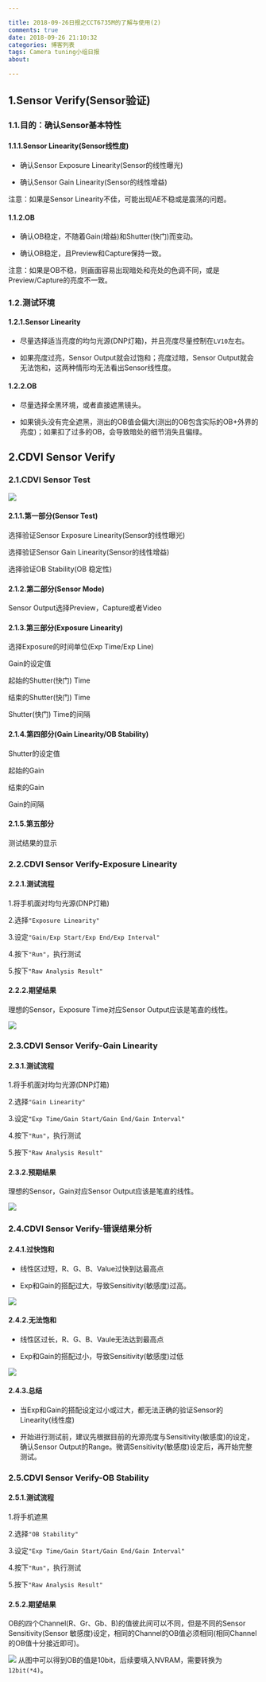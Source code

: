 ```yaml
---

title: 2018-09-26日报之CCT6735M的了解与使用(2)
comments: true
date: 2018-09-26 21:10:32
categories: 博客列表
tags: Camera tuning小组日报
about:

---
```


## 1.Sensor Verify(Sensor验证)

### 1.1.目的：确认Sensor基本特性

#### 1.1.1.Sensor Linearity(Sensor线性度)

* 确认Sensor Exposure Linearity(Sensor的线性曝光)

* 确认Sensor Gain Linearity(Sensor的线性增益)

注意：如果是Sensor Linearity不佳，可能出现AE不稳或是震荡的问题。

#### 1.1.2.OB

* 确认OB稳定，不随着Gain(增益)和Shutter(快门)而变动。

* 确认OB稳定，且Preview和Capture保持一致。

注意：如果是OB不稳，则画面容易出现暗处和亮处的色调不同，或是Preview/Capture的亮度不一致。

### 1.2.测试环境

#### 1.2.1.Sensor Linearity

* 尽量选择适当亮度的均匀光源(DNP灯箱)，并且亮度尽量控制在`LV10`左右。

* 如果亮度过亮，Sensor Output就会过饱和；亮度过暗，Sensor Output就会无法饱和，这两种情形均无法看出Sensor线性度。

#### 1.2.2.OB

* 尽量选择全黑环境，或者直接遮黑镜头。

* 如果镜头没有完全遮黑，测出的OB值会偏大(测出的OB包含实际的OB+外界的亮度)；如果扣了过多的OB，会导致暗处的细节消失且偏绿。

## 2.CDVI Sensor Verify

### 2.1.CDVI Sensor Test

![ ](https://www.cnblogs.com/images/cnblogs_com/cliy-10/1299108/o_74.png)

#### 2.1.1.第一部分(Sensor Test)

选择验证Sensor Exposure Linearity(Sensor的线性曝光)

选择验证Sensor Gain Linearity(Sensor的线性增益)

选择验证OB Stability(OB 稳定性)

#### 2.1.2.第二部分(Sensor Mode)

Sensor Output选择Preview，Capture或者Video

#### 2.1.3.第三部分(Exposure Linearity)

选择Exposure的时间单位(Exp Time/Exp Line)

Gain的设定值

起始的Shutter(快门) Time

结束的Shutter(快门) Time

Shutter(快门) Time的间隔

#### 2.1.4.第四部分(Gain Linearity/OB Stability)

Shutter的设定值

起始的Gain

结束的Gain

Gain的间隔

#### 2.1.5.第五部分

测试结果的显示

### 2.2.CDVI Sensor Verify-Exposure Linearity

#### 2.2.1.测试流程

1.将手机面对均匀光源(DNP灯箱)

2.选择`"Exposure Linearity"`

3.设定`"Gain/Exp Start/Exp End/Exp Interval"`

4.按下`"Run"`，执行测试

5.按下`"Raw Analysis Result"`

#### 2.2.2.期望结果

理想的Sensor，Exposure Time对应Sensor Output应该是笔直的线性。

![ ](https://www.cnblogs.com/images/cnblogs_com/cliy-10/1299108/o_75.png)

### 2.3.CDVI Sensor Verify-Gain Linearity

#### 2.3.1.测试流程

1.将手机面对均匀光源(DNP灯箱)

2.选择`"Gain Linearity"`

3.设定`"Exp Time/Gain Start/Gain End/Gain Interval"`

4.按下`"Run"`，执行测试

5.按下`"Raw Analysis Result"`

#### 2.3.2.预期结果

理想的Sensor，Gain对应Sensor Output应该是笔直的线性。

![ ](https://www.cnblogs.com/images/cnblogs_com/cliy-10/1299108/o_76.png)

### 2.4.CDVI Sensor Verify-错误结果分析

#### 2.4.1.过快饱和

* 线性区过短，R、G、B、Value过快到达最高点

* Exp和Gain的搭配过大，导致Sensitivity(敏感度)过高。

![ ](https://www.cnblogs.com/images/cnblogs_com/cliy-10/1299108/o_78-1.png)

#### 2.4.2.无法饱和

* 线性区过长，R、G、B、Vaule无法达到最高点

* Exp和Gain的搭配过小，导致Sensitivity(敏感度)过低

![ ](https://www.cnblogs.com/images/cnblogs_com/cliy-10/1299108/o_79.png)

#### 2.4.3.总结

* 当Exp和Gain的搭配设定过小或过大，都无法正确的验证Sensor的Linearity(线性度)

* 开始进行测试前，建议先根据目前的光源亮度与Sensitivity(敏感度)的设定，确认Sensor Output的Range。微调Sensitivity(敏感度)设定后，再开始完整测试。

### 2.5.CDVI Sensor Verify-OB Stability

#### 2.5.1.测试流程

1.将手机遮黑

2.选择`"OB Stability"`

3.设定`"Exp Time/Gain Start/Gain End/Gain Interval"`

4.按下`"Run"`，执行测试

5.按下`"Raw Analysis Result"`

#### 2.5.2.期望结果

OB的四个Channel(R、Gr、Gb、B)的值彼此间可以不同，但是不同的Sensor Sensitivity(Sensor 敏感度)设定，相同的Channel的OB值必须相同(相同Channel的OB值十分接近即可)。

![ ](https://www.cnblogs.com/images/cnblogs_com/cliy-10/1299108/o_77.png)
从图中可以得到OB的值是10bit，后续要填入NVRAM，需要转换为`12bit(*4)`。